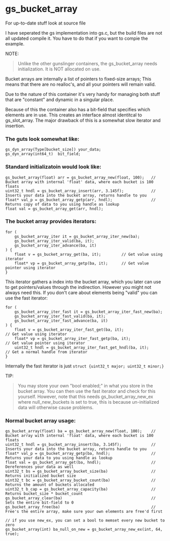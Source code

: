 # gs_bucket_array

For up-to-date stuff look at source file

I have seperated the gs implementation into gs.c, but the build files are not all updated compile it.
You have to do that if you want to compie the example.





NOTE:
> Unlike the other gunslinger containers, the gs_bucket_array needs initialization.
> It is NOT allocated on use.

Bucket arrays are internally a list of pointers to fixed-size arrays;
This means that there are no realloc's, and all your pointers will remain valid.

Due to the nature of this container it's very handy for managing both stuff that are
"constant" and dynamic in a singular place.

Because of this the container also has a bit-field that specifies which elements are in use.
This creates an interface almost identitcal to gs_slot_array.
The major drawback of this is a somewhat slow iterator and insertion.

### The guts look somewhat like:

    gs_dyn_array(Type[bucket_size]) your_data;
    gs_dyn_array(int64_t)  bit_field;

### Standard initializatoin would look like:

    gs_bucket_array(float) arr = gs_bucket_array_new(float, 100);   // Bucket array with internal 'float' data, where each bucket is 100 floats
    uint32_t hndl = gs_bucket_array_insert(arr, 3.145f);            // Inserts your data into the bucket array, returns handle to you
    float* val_p = gs_bucket_array_getp(arr, hndl);                 // Returns copy of data to you using handle as lookup
    float val = gs_bucket_array_get(arr, hndl);


### The bucket array provides iterators:

    for (
        gs_bucket_array_iter it = gs_bucket_array_iter_new(ba);
        gs_bucket_array_iter_valid(ba, it);
        gs_bucket_array_iter_advance(ba, it)
    ) {
        float v = gs_bucket_array_get(ba, it);         // Get value using iterator
        float* vp = gs_bucket_array_getp(ba, it);      // Get value pointer using iterator
    }

This iterator gathers a index into the bucket array, which you later can use to get pointers/values
through the indirection.
However you might not always need this.
If you don't care about elements being "valid" you can use the fast iterator:

    for (
        gs_bucket_array_iter_fast it = gs_bucket_array_iter_fast_new(ba);
        gs_bucket_array_iter_fast_valid(ba, it);
        gs_bucket_array_iter_fast_advance(ba, it)
    ) {
        float v = gs_bucket_array_iter_fast_get(ba, it);                 // Get value using iterator
        float* vp = gs_bucket_array_iter_fast_getp(ba, it);              // Get value pointer using iterator
        uint32_t hndl = gs_bucket_array_iter_fast_get_hndl(ba, it);      // Get a normal handle from iterator
    }

Internally the fast iterator is just   `struct {uint32_t major; uint32_t minor;}`


TIP:
> You may store your own "bool enabled;" in what you store in the bucket array.
> You can then use the fast iterator and check for this yourself.
> However, note that this needs gs_bucket_array_new_ex where null_new_buckets is set to true,
> this is because un-initialized data will otherwise cause problems.


### Normal bucket array usage:

    gs_bucket_array(float) ba = gs_bucket_array_new(float, 100);    // Bucket array with internal 'float' data, where each bucket is 100 floats
    uint32_t hndl = gs_bucket_array_insert(ba, 3.145f);             // Inserts your data into the bucket array, returns handle to you
    float* val_p = gs_bucket_array_getp(ba, hndl);                  // Returns your data to you using handle as lookup
    float val = gs_bucket_array_get(ba, hndl);                      // Dereferences your data as well
    uint32_t bs = gs_bucket_array_bucket_size(ba)                   // Returns initialized bucket size
    uint32_t bc = gs_bucket_array_bucket_count(ba)                  // Returns the amount of buckets allocated
    uint32_t b_cap = gs_bucket_array_capacity(ba)                   // Returns bucket_size * bucket_count
    gs_bucket_array_clear(ba)                                       // Sets the entire bit-field to 0
    gs_bucket_array_free(ba)                                        // Free's the entire array, make sure your own elements are free'd first

    // if you use new_ex, you can set a bool to memset every new bucket to zero
    gs_bucket_array(int) ba_null_on_new = gs_bucket_array_new_ex(int, 64, true);
